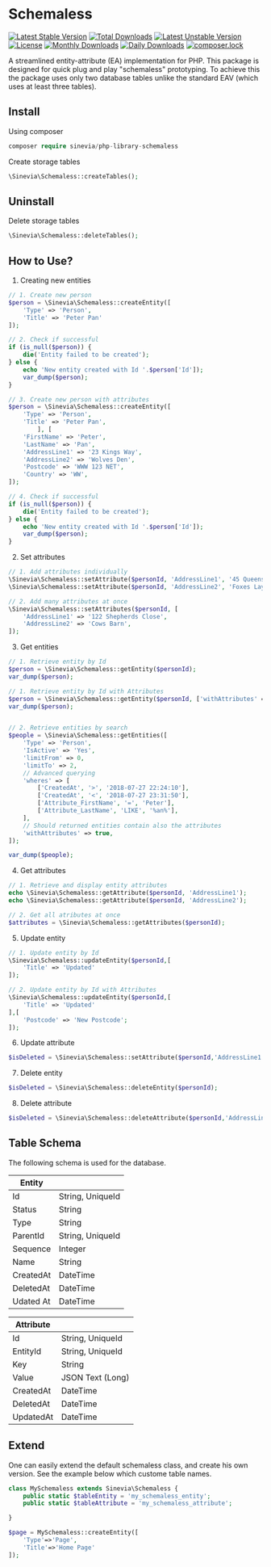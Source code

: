 # Schemaless

[![Latest Stable Version](https://poser.pugx.org/sinevia/php-library-schemaless/v/stable)](https://packagist.org/packages/sinevia/php-library-schemaless)
[![Total Downloads](https://poser.pugx.org/sinevia/php-library-schemaless/downloads)](https://packagist.org/packages/sinevia/php-library-schemaless)
[![Latest Unstable Version](https://poser.pugx.org/sinevia/php-library-schemaless/v/unstable)](https://packagist.org/packages/sinevia/php-library-schemaless)
[![License](https://poser.pugx.org/sinevia/php-library-schemaless/license)](https://packagist.org/packages/sinevia/php-library-schemaless)
[![Monthly Downloads](https://poser.pugx.org/sinevia/php-library-schemaless/d/monthly)](https://packagist.org/packages/sinevia/php-library-schemaless)
[![Daily Downloads](https://poser.pugx.org/sinevia/php-library-schemaless/d/daily)](https://packagist.org/packages/sinevia/php-library-schemaless)
[![composer.lock](https://poser.pugx.org/sinevia/php-library-schemaless/composerlock)](https://packagist.org/packages/sinevia/php-library-schemaless)

A streamlined entity-attribute (EA) implementation for PHP. This package is designed for quick plug and play "schemaless" prototyping. To achieve this the package uses only two database tables unlike the standard EAV (which uses at least three tables).

## Install

Using composer

```php
composer require sinevia/php-library-schemaless
```

Create storage tables

```php
\Sinevia\Schemaless::createTables();
```

## Uninstall

Delete storage tables

```php
\Sinevia\Schemaless::deleteTables();
```

## How to Use?

1. Creating new entities

```php
// 1. Create new person
$person = \Sinevia\Schemaless::createEntity([
    'Type' => 'Person',
    'Title' => 'Peter Pan'
]);

// 2. Check if successful
if (is_null($person)) {
    die('Entity failed to be created');
} else {
    echo 'New entity created with Id '.$person['Id']);
    var_dump($person);
}

// 3. Create new person with attributes
$person = \Sinevia\Schemaless::createEntity([
    'Type' => 'Person',
    'Title' => 'Peter Pan',
        ], [
    'FirstName' => 'Peter',
    'LastName' => 'Pan',
    'AddressLine1' => '23 Kings Way',
    'AddressLine2' => 'Wolves Den',
    'Postcode' => 'WWW 123 NET',
    'Country' => 'WW',    
]);

// 4. Check if successful
if (is_null($person)) {
    die('Entity failed to be created');
} else {
    echo 'New entity created with Id '.$person['Id']);
    var_dump($person);
}

```
2. Set attributes

```php
// 1. Add attributes individually
\Sinevia\Schemaless::setAttribute($personId, 'AddressLine1', '45 Queens Road');
\Sinevia\Schemaless::setAttribute($personId, 'AddressLine2', 'Foxes Layer');

// 2. Add many attributes at once
\Sinevia\Schemaless::setAttributes($personId, [
    'AddressLine1' => '122 Shepherds Close',
    'AddressLine2' => 'Cows Barn',
]);
```

3. Get entities

```php
// 1. Retrieve entity by Id
$person = \Sinevia\Schemaless::getEntity($personId);
var_dump($person);

// 1. Retrieve entity by Id with Attributes
$person = \Sinevia\Schemaless::getEntity($personId, ['withAttributes' => true]);
var_dump($person);


// 2. Retrieve entities by search
$people = \Sinevia\Schemaless::getEntities([
    'Type' => 'Person',
    'IsActive' => 'Yes',
    'limitFrom' => 0,
    'limitTo' => 2,
    // Advanced querying
    'wheres' => [
        ['CreatedAt', '>', '2018-07-27 22:24:10'],
        ['CreatedAt', '<', '2018-07-27 23:31:50'],
        ['Attribute_FirstName', '=', 'Peter'],
        ['Attribute_LastName', 'LIKE', '%an%'],
    ],
    // Should returned entities contain also the attributes
    'withAttributes' => true,
]);

var_dump($people);

```

4. Get attributes

```php
// 1. Retrieve and display entity attributes
echo \Sinevia\Schemaless::getAttribute($personId, 'AddressLine1');
echo \Sinevia\Schemaless::getAttribute($personId, 'AddressLine2');

// 2. Get all atributes at once
$attributes = \Sinevia\Schemaless::getAttributes($personId);
```
5. Update entity

```php
// 1. Update entity by Id
\Sinevia\Schemaless::updateEntity($personId,[
    'Title' => 'Updated'
]);

// 2. Update entity by Id with Attributes
\Sinevia\Schemaless::updateEntity($personId,[
    'Title' => 'Updated'
],[
    'Postcode' => 'New Postcode';
]);

```

6. Update attribute

```php
$isDeleted = \Sinevia\Schemaless::setAttribute($personId,'AddressLine1','Updated Address 1');
```


7. Delete entity

```php
$isDeleted = \Sinevia\Schemaless::deleteEntity($personId);
```

8. Delete attribute

```php
$isDeleted = \Sinevia\Schemaless::deleteAttribute($personId,'AddressLine1');
```



## Table Schema ##

The following schema is used for the database.

| Entity    |                  |
|-----------|------------------|
| Id        | String, UniqueId |
| Status    | String           |
| Type      | String           |
| ParentId  | String, UniqueId |
| Sequence  | Integer          |
| Name      | String           |
| CreatedAt | DateTime         |
| DeletedAt | DateTime         |
| Udated At | DateTime         |

| Attribute |                  |
|-----------|------------------|
| Id        | String, UniqueId |
| EntityId  | String, UniqueId |
| Key       | String           |
| Value     | JSON Text (Long) |
| CreatedAt | DateTime         |
| DeletedAt | DateTime         |
| UpdatedAt | DateTime         |

## Extend

One can easily extend the default schemaless class, and create his own version. See the example below which custome table names.

```php
class MySchemaless extends Sinevia\Schemaless {
    public static $tableEntity = 'my_schemaless_entity';
    public static $tableAttribute = 'my_schemaless_attribute';

}

$page = MySchemaless::createEntity([
    'Type'=>'Page',
    'Title'=>'Home Page'
]);
```
